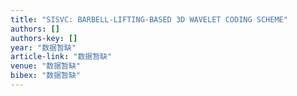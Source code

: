 ```yaml
---
title: "SISVC: BARBELL-LIFTING-BASED 3D WAVELET CODING SCHEME"
authors: []
authors-key: []
year: "数据暂缺"
article-link: "数据暂缺"
venue: "数据暂缺"
bibex: "数据暂缺"
---
```


